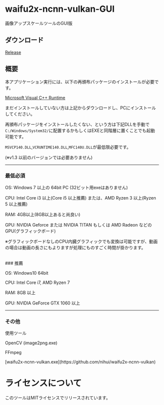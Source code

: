 # waifu2x-ncnn-vulkan-GUI

画像アップスケールツールのGUI版

## ダウンロード

[Release](https://github.com/XyLe-GBP/waifu2x-ncnn-vulkan-GUI/release)

## 概要

<p>本アプリケーション実行には、以下の再頒布パッケージのインストールが必要です。</p>

[Microsoft Visual C++ Runtime](https://aka.ms/vs/16/release/VC_redist.x64.exe)

<p>まだインストールしていない方は上記からダウンロードし、PCにインストールしてください。</p>
<p>再頒布パッケージをインストールしたくない、という方は下記DLLを手動で<code>C:/Windows/System32/</code>に配置するかもしくはEXEと同階層に置くことでも起動可能です。</p>

<code>MSVCP140.DLL</code>,<code>VCRUNTIME140.DLL</code>,<code>MFC140U.DLL</code>が最低限必要です。
<p>(※v1.3 以前のバージョンでは必要ありません)</p>

---

### 最低必須
<p>OS: Windows 7 以上の 64bit PC (32ビット用exeはありません)</p>
<p>CPU: Intel Core i3 以上(Core i5 以上推薦) または、AMD Ryzen 3 以上(Ryzen 5 以上推薦)</p>
<p>RAM: 4GB以上(8GB以上あると尚良い)</p>
<p>GPU: NVIDIA Geforce または NVIDIA TITAN もしくは AMD Radeon などのGPU(グラフィックボード)</p>
<p>※グラフィックボードなしのCPU内臓グラフィックでも変換は可能ですが、動画の場合は動画の長さにもよりますが処理にものすごく時間が掛かります。</p>
<br>
### 推薦
<p>OS: Windows10 64bit</p>
<p>CPU: Intel Core i7, AMD Ryzen 7</p>
<p>RAM: 8GB 以上</p>
<p>GPU: NVIDIA GeForce GTX 1060 以上</p>

---

### その他

<p>使用ツール</p>
<p>OpenCV (image2png.exe)</p>
<p>FFmpeg</p>
[waifu2x-ncnn-vulkan.exe](https://github.com/nihui/waifu2x-ncnn-vulkan)

# ライセンスについて

<p>このツールはMITライセンスでリリースされています。</p>
